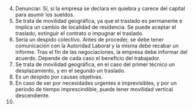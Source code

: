 4. Denunciar. Sí, si la empresa se declara en quiebra y carece del capital para asumir los sueldos.
5. Se trata de movilidad geográfica, ya que el traslado es permanente e implica un cambio de localidad de residencia. Se puede aceptar el traslado, extinguir el contrato o impugnar el traslado. 
6. Sería un despido colectivo. Antes de proceder, se debe tener comunicación con la Autoridad Laboral y la misma debe recabar un informe. Tras el fin de las negociaciones, la empresa debe informar del acuerdo. Depende de cada caso el beneficio del trabajador.
7. Se trata de movilidad geográfica, en el caso del primer técnico un desplazamiento, y en el segundo un traslado.
8. Es un despido por causas objetivas.
9. En caso de ser por necesidades urgentes e imprevisibles, y por un periodo de tiempo imprescindible, puede tener movilidad vertical descendiente. 
10. 